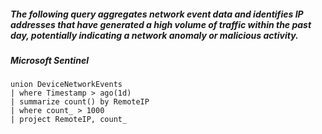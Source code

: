 ##### The following query aggregates network event data and identifies IP addresses that have generated a high volume of traffic within the past day, potentially indicating a network anomaly or malicious activity.
##### Microsoft Sentinel
```KQL
union DeviceNetworkEvents
| where Timestamp > ago(1d)
| summarize count() by RemoteIP
| where count_ > 1000
| project RemoteIP, count_
```
